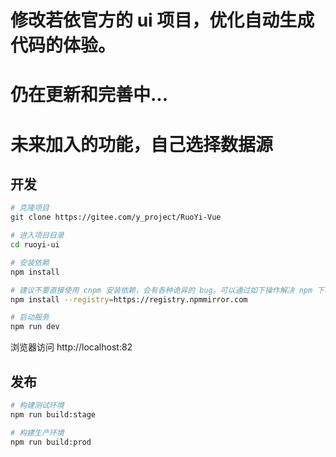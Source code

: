 # 修改若依官方的 ui 项目，优化自动生成代码的体验。
# 仍在更新和完善中...
# 未来加入的功能，自己选择数据源

## 开发

```bash
# 克隆项目
git clone https://gitee.com/y_project/RuoYi-Vue

# 进入项目目录
cd ruoyi-ui

# 安装依赖
npm install

# 建议不要直接使用 cnpm 安装依赖，会有各种诡异的 bug。可以通过如下操作解决 npm 下载速度慢的问题
npm install --registry=https://registry.npmmirror.com

# 启动服务
npm run dev
```

浏览器访问 http://localhost:82

## 发布

```bash
# 构建测试环境
npm run build:stage

# 构建生产环境
npm run build:prod
```
